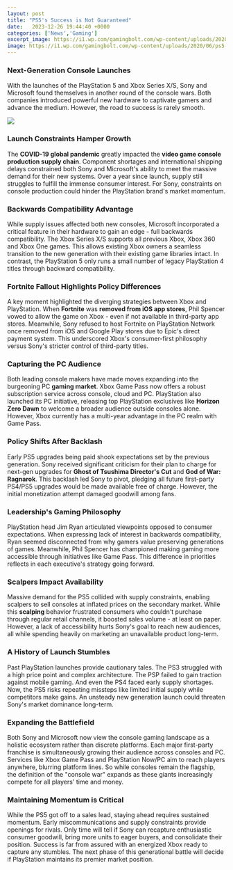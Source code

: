 ```yaml
---
layout: post
title: "PS5's Success is Not Guaranteed"
date:   2023-12-26 19:44:40 +0000
categories: ['News','Gaming']
excerpt_image: https://i1.wp.com/gamingbolt.com/wp-content/uploads/2020/06/ps5-.jpg?ssl=1
image: https://i1.wp.com/gamingbolt.com/wp-content/uploads/2020/06/ps5-.jpg?ssl=1
---
```


###  **Next-Generation Console Launches**
With the launches of the PlayStation 5 and Xbox Series X/S, Sony and Microsoft found themselves in another round of the console wars. Both companies introduced powerful new hardware to captivate gamers and advance the medium. However, the road to success is rarely smooth. 

![](https://i1.wp.com/gamingbolt.com/wp-content/uploads/2020/06/ps5-.jpg?ssl=1)
###  **Launch Constraints Hamper Growth**  
The **COVID-19 global pandemic** greatly impacted the **video game console production supply chain**. Component shortages and international shipping delays constrained both Sony and Microsoft's ability to meet the massive demand for their new systems. Over a year since launch, supply still struggles to fulfill the immense consumer interest. For Sony, constraints on console production could hinder the PlayStation brand's market momentum.
### **Backwards Compatibility Advantage**
While supply issues affected both new consoles, Microsoft incorporated a critical feature in their hardware to gain an edge - full backwards compatibility. The Xbox Series X/S supports all previous Xbox, Xbox 360 and Xbox One games. This allows existing Xbox owners a seamless transition to the new generation with their existing game libraries intact. In contrast, the PlayStation 5 only runs a small number of legacy PlayStation 4 titles through backward compatibility. 
### **Fortnite Fallout Highlights Policy Differences**
A key moment highlighted the diverging strategies between Xbox and PlayStation. When **Fortnite** was **removed from iOS app stores**, Phil Spencer vowed to allow the game on Xbox - even if not available in third-party app stores. Meanwhile, Sony refused to host Fortnite on PlayStation Network once removed from iOS and Google Play stores due to Epic's direct payment system. This underscored Xbox's consumer-first philosophy versus Sony's stricter control of third-party titles.
### **Capturing the PC Audience**  
Both leading console makers have made moves expanding into the burgeoning PC **gaming market**. Xbox Game Pass now offers a robust subscription service across console, cloud and PC. PlayStation also launched its PC initiative, releasing top PlayStation exclusives like **Horizon Zero Dawn** to welcome a broader audience outside consoles alone. However, Xbox currently has a multi-year advantage in the PC realm with Game Pass.
### **Policy Shifts After Backlash**  
Early PS5 upgrades being paid shook expectations set by the previous generation. Sony received significant criticism for their plan to charge for next-gen upgrades for **Ghost of Tsushima Director's Cut** and **God of War: Ragnarok**. This backlash led Sony to pivot, pledging all future first-party PS4/PS5 upgrades would be made available free of charge. However, the initial monetization attempt damaged goodwill among fans. 
###  **Leadership's Gaming Philosophy**   
PlayStation head Jim Ryan articulated viewpoints opposed to consumer expectations. When expressing lack of interest in backwards compatibility, Ryan seemed disconnected from why gamers value preserving generations of games. Meanwhile, Phil Spencer has championed making gaming more accessible through initiatives like Game Pass. This difference in priorities reflects in each executive's strategy going forward.
### **Scalpers Impact Availability**  
Massive demand for the PS5 collided with supply constraints, enabling scalpers to sell consoles at inflated prices on the secondary market. While this **scalping** behavior frustrated consumers who couldn't purchase through regular retail channels, it boosted sales volume - at least on paper. However, a lack of accessibility hurts Sony's goal to reach new audiences, all while spending heavily on marketing an unavailable product long-term.
### **A History of Launch Stumbles**  
Past PlayStation launches provide cautionary tales. The PS3 struggled with a high price point and complex architecture. The PSP failed to gain traction against mobile gaming. And even the PS4 faced early supply shortages. Now, the PS5 risks repeating missteps like limited initial supply while competitors make gains. An unsteady new generation launch could threaten Sony's market dominance long-term.
### **Expanding the Battlefield**   
Both Sony and Microsoft now view the console gaming landscape as a holistic ecosystem rather than discrete platforms. Each major first-party franchise is simultaneously growing their audience across consoles and PC. Services like Xbox Game Pass and PlayStation Now/PC aim to reach players anywhere, blurring platform lines. So while consoles remain the flagship, the definition of the "console war" expands as these giants increasingly compete for all players' time and money.
### **Maintaining Momentum is Critical**
While the PS5 got off to a sales lead, staying ahead requires sustained momentum. Early miscommunications and supply constraints provide openings for rivals. Only time will tell if Sony can recapture enthusiastic consumer goodwill, bring more units to eager buyers, and consolidate their position. Success is far from assured with an energized Xbox ready to capture any stumbles. The next phase of this generational battle will decide if PlayStation maintains its premier market position.